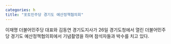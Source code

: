```yaml
---
categories: h
title: "포토민주당 경기도 예산정책협의회"
---
```

 이재명 더불어민주당 대표와 김동연 경기도지사가 26일 경기도청에서 열린 더불어민주당 경기도 예산정책협의회에서 기념촬영을 하며 참석자들과 박수를 치고 있다.